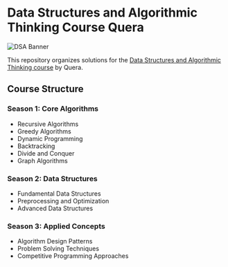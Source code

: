 # Data Structures and Algorithmic Thinking Course Quera

![DSA Banner](https://miro.medium.com/v2/resize:fit:1400/1*5ZLci3SuR0zM_QlZOADv8Q.jpeg)

This repository organizes solutions for the [Data Structures and Algorithmic Thinking course](https://quera.org/college/landpage/3016/data-structures-and-algorithmic-thinking) by Quera.

## Course Structure

### Season 1: Core Algorithms
- Recursive Algorithms
- Greedy Algorithms  
- Dynamic Programming
- Backtracking
- Divide and Conquer
- Graph Algorithms

### Season 2: Data Structures
- Fundamental Data Structures
- Preprocessing and Optimization
- Advanced Data Structures

### Season 3: Applied Concepts
- Algorithm Design Patterns
- Problem Solving Techniques
- Competitive Programming Approaches


